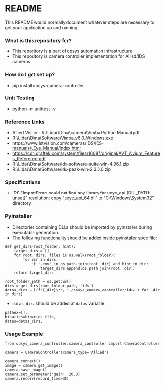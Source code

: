 # README #

This README would normally document whatever steps are necessary to get your application up and running.

### What is this repository for? ###

* This repository is a part of opsys automation infrastructure
* This repository is camera controller implementation for Allied/IDS cameras

### How do I get set up? ###

* pip install opsys-camera-controller

### Unit Testing

* python -m unittest -v

### Reference Links

* Allied Vision - R:\Lidar\Dima\camera\Vimba Python Manual.pdf
* R:\Lidar\Dima\Software\Vimba_v6.0_Windows.exe
* https://www.1stvision.com/cameras/IDS/IDS-manuals/uEye_Manual/index.html
* https://cdn.graftek.com/system/files/16087/original/AVT_Alvium_Features_Reference.pdf
* R:\Lidar\Dima\Software\ids-software-suite-win-4.96.1.zip
* R:\Lidar\Dima\Software\ids-peak-win-2.3.0.0.zip

### Specifications

* IDS "ImportError: could not find any library for ueye_api (DLL_PATH: unset)" resolution: copy "ueye_api_64.dll" to "C:\Windows\System32" directory

### Pyinstaller

* Directories containing DLLs should be imported by pyinstaller during executable generation.
* The following functionality should be added inside pyinstaller spec file:
```
def get_dirs(root_folder, hint):
    target_dirs = []
    for root, dirs, files in os.walk(root_folder):
        for dir in dirs:
            if '.env' in os.path.join(root, dir) and hint in dir:
                target_dirs.append(os.path.join(root, dir))
    return target_dirs

root_folder_path = os.getcwd()
dirs = get_dirs(root_folder_path, 'ids')
datas_dirs = [(f'{_dir}\*', './opsys_camera_controller/ids/') for _dir in dirs]
```
* ```datas_dirs``` should be added at ```datas``` variable:
```
pathex=[],
binaries=binaries_file,
datas=datas_dirs,
```

### Usage Example
```
from opsys_camera_controller.camera_controller import CameraController

camera = CameraController(camera_type='Allied')

camera.connect()
image = camera.get_image()
camera.save_image()
camera.set_parameter('gain', 20.0)
camera.record(record_time=30)
```